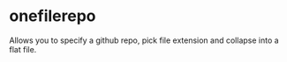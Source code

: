 # onefilerepo
Allows you to specify a github repo, pick file extension and collapse into a flat file.
